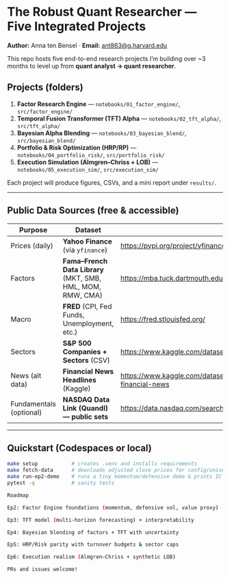 # The Robust Quant Researcher — Five Integrated Projects

**Author:** Anna ten Bensel · **Email:** ant863@g.harvard.edu

This repo hosts five end-to-end research projects I’m building over ~3 months to level up from **quant analyst → quant researcher**.

## Projects (folders)
1. **Factor Research Engine** — `notebooks/01_factor_engine/`, `src/factor_engine/`
2. **Temporal Fusion Transformer (TFT) Alpha** — `notebooks/02_tft_alpha/`, `src/tft_alpha/`
3. **Bayesian Alpha Blending** — `notebooks/03_bayesian_blend/`, `src/bayesian_blend/`
4. **Portfolio & Risk Optimization (HRP/RP)** — `notebooks/04_portfolio_risk/`, `src/portfolio_risk/`
5. **Execution Simulation (Almgren–Chriss + LOB)** — `notebooks/05_execution_sim/`, `src/execution_sim/`

Each project will produce figures, CSVs, and a mini report under `results/`.

---

## Public Data Sources (free & accessible)

| Purpose | Dataset | Link |
|--------|---------|------|
| Prices (daily) | **Yahoo Finance** (via `yfinance`) | https://pypi.org/project/yfinance/ |
| Factors | **Fama–French Data Library** (MKT, SMB, HML, MOM, RMW, CMA) | https://mba.tuck.dartmouth.edu/pages/faculty/ken.french/data_library.html |
| Macro | **FRED** (CPI, Fed Funds, Unemployment, etc.) | https://fred.stlouisfed.org/ |
| Sectors | **S&P 500 Companies + Sectors** (CSV) | https://www.kaggle.com/datasets/andrewmvd/sp-500-companies |
| News (alt data) | **Financial News Headlines** (Kaggle) | https://www.kaggle.com/datasets/ankurzing/sentiment-analysis-for-financial-news |
| Fundamentals (optional) | **NASDAQ Data Link (Quandl) — public sets** | https://data.nasdaq.com/search |

---

## Quickstart (Codespaces or local)

```bash
make setup           # creates .venv and installs requirements
make fetch-data      # downloads adjusted close prices for config/universe
make run-ep2-demo    # runs a tiny momentum/defensive demo & prints IC
pytest -q            # sanity tests

Roadmap

Ep2: Factor Engine foundations (momentum, defensive vol, value proxy)

Ep3: TFT model (multi-horizon forecasting) + interpretability

Ep4: Bayesian blending of factors + TFT with uncertainty

Ep5: HRP/Risk parity with turnover budgets & sector caps

Ep6: Execution realism (Almgren–Chriss + synthetic LOB)

PRs and issues welcome!
